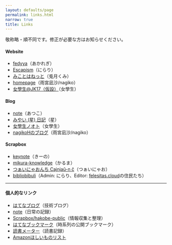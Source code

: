 ```yaml
---
layout: defaults/page
permalink: links.html
narrow: true
title: Links
---
```


敬称略・順不同です。修正が必要な方はお知らせください。

#### Website

- [fedyya](https://www.fedyya.net/)（あかれぎ）
- [Escapism](https://www.escapism.work/)（にらり）
- [みことはねっと](https://mikotoha.net/)（兎月くみ）
- [homepage](https://bananagikoh.github.io/homepage/pages/mastodon-use/profile.html)（雨宮凪沙/nagiko）
- [女學生@JK17（仮設）](https://17jk.github.io)（女學生）

#### Blog

- [note](https://note.com/atsukotominaga)（あつこ）
- [みやい (星) 日記](http://pj1204.hateblo.jp/)（星）
- [女學生ノオト](https://jk17.hateblo.jp/)（女學生）
- [nagikoHのブログ](https://seeker-nagiko.hatenadiary.com/)（雨宮凪沙/nagiko）

#### Scrapbox

- [keynote](https://scrapbox.io/keynote)（きーの）
- [mikura-knowledge](https://scrapbox.io/mikura-knowledge/)（かるま）
- [つぁいにゃおんち Cajnjaŭ-n ĉ](https://scrapbox.io/ccm/)（つぁいにゃお）
- [bibliobibuli](https://scrapbox.io/bibliobibuli/)（Admin: にらり、Editor: [felesitas.cloud](https://felesitas.cloud/)の住民たち）

---

#### 個人的なリンク

- [はてなブログ](https://hakobe-tan.hatenablog.com)（技術ブログ）
- [note](https://note.com/hakobe)（日常の記録）
- [Scrapbox/hakobe-public](https://scrapbox.io/hakobe-public/)（情報収集と整理）
- [はてなブックマーク](https://b.hatena.ne.jp/hakobe_tan/)（時系列の公開ブックマーク）
- [読書メーター](https://bookmeter.com/users/969172)（読書記録）
- [Amazonほしいものリスト](https://www.amazon.jp/hz/wishlist/ls/XLP4ERU63SRX?ref_=wl_share)
